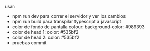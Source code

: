 usar:

- npm run dev para correr el servidor y ver los cambios
- npm run build para transpilar typescript a javascript
- color de fondo de pantalla colour: background-color: #989393
- color de head 1: color: #535bf2
- color de head 2: color: #535bf2
- pruebas commit